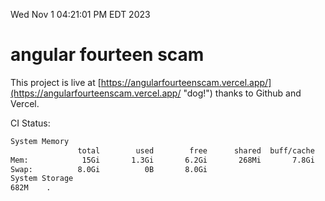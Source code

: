 Wed Nov  1 04:21:01 PM EDT 2023

# angular fourteen scam


This project is live at [https://angularfourteenscam.vercel.app/](https://angularfourteenscam.vercel.app/ "dog!") thanks to Github and Vercel.

CI Status: 

```bash
System Memory
               total        used        free      shared  buff/cache   available
Mem:            15Gi       1.3Gi       6.2Gi       268Mi       7.8Gi        13Gi
Swap:          8.0Gi          0B       8.0Gi
System Storage
682M	.
